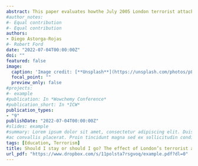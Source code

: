 ```yaml
---
abstract: This paper evaluates howthe July 2005 London terrorist attacks affected Muslim teenagers’ education plans and decisions. The attacks triggered a violent backslash against the Muslim community, which could have affected their incentives to continue in full-time education. I examine panel data on educational attitudes from the ’Next Steps’ Survey in England and use the month the survey was administered to divide individuals into treatment and control groups. I find that the attacks negatively affected the education plans of Muslims, but not those of any other major religious group. The probability of planning to continue in full-time education decreased by around 4.4 percentage points for Muslims after the attacks. This corresponds to a 69% increase in individuals who were not sure whether to continue or drop out of full-time education after the compulsory years. However, this change in plans appears to be a temporary reaction, since it did not affect students’ actual decisions 2 years later.
#author_notes:
#- Equal contribution
#- Equal contribution
authors:
- Diego Astorga-Rojas
#- Robert Ford
date: "2022-07-04T00:00:00Z"
doi: ""
featured: false
image:
  caption: 'Image credit: [**Unsplash**](https://unsplash.com/photos/pLCdAaMFLTE)'
  focal_point: ""
  preview_only: false
#projects:
#- example
#publication: In *Wowchemy Conference*
#publication_short: In *ICW*
publication_types:
- "9"
publishDate: "2022-07-04T00:00:00Z"
#slides: example
#summary: Lorem ipsum dolor sit amet, consectetur adipiscing elit. Duis posuere tellus
#ac convallis placerat. Proin tincidunt magna sed ex sollicitudin condimentum.
tags: [Education, Terrorism] 
title: Should I stay or should I go? The effect of London’s terrorist attack on the educational choices of Muslims
url_pdf: "https://www.dropbox.com/s/11polsta7rsgvoq/example.pdf?dl=0"
---
```

